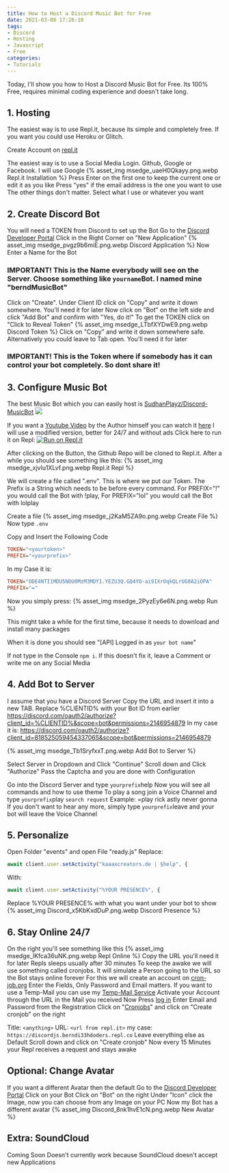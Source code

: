 ```yaml
---
title: How to Host a Discord Music Bot for Free
date: 2021-03-08 17:26:10
tags:
- Discord
- Hosting
- Javascript
- Free
categories: 
- Tutorials
---
```

[comment]: <> (Make "PRO Section", where you can change Bot Image and stay online)

Today, I'll show you how to Host a Discord Music Bot for Free. Its 100% Free, requires minimal coding experience and doesn't take long.

## 1. Hosting

The easiest way is to use Repl.it, because its simple and completely free. If you want you could use Heroku or Glitch.

Create Account on [repl.it](https://repl.it/signup)

The easiest way is to use a Social Media Login. Github, Google or Facebook. I will use Google
{% asset_img msedge_uaeH0Qkayy.png.webp Repl.it Installation %}
Press Enter on the first one to keep the current one or edit it as you like
Press "yes" if the email address is the one you want to use
The other things don't matter. Select what I use or whatever you want

## 2. Create Discord Bot

You will need a TOKEN from Discord to set up the Bot
Go to the [Discord Developer Portal](https://discord.com/developers/applications/)
Click in the Right Corner on "New Application"
{% asset_img msedge_pvgz9b6miE.png.webp Discord Application %}
Now Enter a Name for the Bot

### IMPORTANT! This is the Name everybody will see on the Server. Choose something like `yourname`Bot. I named mine "berndMusicBot"

Click on "Create".
Under Client ID click on "Copy" and write it down somewhere. You'll need it for later
Now click on "Bot" on the left side and click "Add Bot" and confirm with "Yes, do it!"
To get the TOKEN click on "Click to Reveal Token"
{% asset_img msedge_LTbfXYDwE9.png.webp Discord Token %}
Click on "Copy" and write it down somewhere safe. Alternatively you could leave to Tab open. You'll need it for later

### IMPORTANT! This is the Token where if somebody has it can control your bot completely. So dont share it!

## 3. Configure Music Bot

The best Music Bot which you can easily host is [SudhanPlayz/Discord-MusicBot](https://github.com/SudhanPlayz/Discord-MusicBot)
![](ezgif-4-9ee9b32578c2.webp)

If you want a [Youtube Video](https://link.kaaaxcreators.de/9jo8Ha) by the Author himself you can watch it [here](https://link.kaaaxcreators.de/9jo8Ha)
I will use a modified version, better for 24/7 and without ads
Click here to run it on Repl: [![Run on Repl.it](https://repl.it/badge/github/kaaaxcreators/discordjs)](https://repl.it/github/kaaaxcreators/discordjs)

After clicking on the Button, the Github Repo will be cloned to Repl.it. After a while you should see something like this:
{% asset_img msedge_xjvlu1XLvf.png.webp Repl.it Repl %}

We will create a file called ".env". This is where we put our Token. The Prefix is a String which needs to be before every command. For PREFIX="!" you would call the Bot with !play, For PREFIX="lol" you would call the Bot with lolplay

Create a file
{% asset_img msedge_j2KaM5ZA9o.png.webp Create File %}
Now type `.env`

Copy and Insert the Following Code
```ini
TOKEN="<yourtoken>"
PREFIX="<yourprefix>"
```
In my Case it is:
```ini
TOKEN="ODE4NTI1MDU5NDU0MzM3MDY1.YEZU3Q.GQ4YO-ai9IXrOqkQLrUG0A2iOPA"
PREFIX="="
```
Now you simply press:
{% asset_img msedge_2PyzEy6e6N.png.webp Run %}

This might take a while for the first time, because it needs to download and install many packages

When it is done you should see "[API] Logged in as `your bot name`"

If not type in the Console `npm i`. If this doesn't fix it, leave a Comment or write me on any Social Media

## 4. Add Bot to Server
I assume that you have a Discord Server
Copy the URL and insert it into a new TAB. Replace %CLIENTID% with your Bot ID from earlier
https://discord.com/oauth2/authorize?client_id=%CLIENTID%&scope=bot&permissions=2146954879
In my case it is:
https://discord.com/oauth2/authorize?client_id=818525059454337065&scope=bot&permissions=2146954879

{% asset_img msedge_Tb1SryfxxT.png.webp Add Bot to Server %}

Select Server in Dropdown and Click "Continue"
Scroll down and Click "Authorize"
Pass the Captcha and you are done with Configuration

Go into the Discord Server and type `yourprefix`help
Now you will see all commands and how to use theme
To play a song join a Voice Channel and type `yourprefix`play `search request`
Example: =play rick astly never gonna
If you don't want to hear any more, simply type `yourprefix`leave and your bot will leave the Voice Channel

## 5. Personalize
Open Folder "events" and open File "ready.js"
Replace:
```javascript
await client.user.setActivity("kaaaxcreators.de | §help", {
```
With:
```javascript
await client.user.setActivity("%YOUR PRESENCE%", {
```
Replace %YOUR PRESENCE% with what you want under your bot to show
{% asset_img Discord_x5KbKxdDuP.png.webp Discord Presence %}

## 6. Stay Online 24/7
On the right you'll see something like this
{% asset_img msedge_lKfca36uNK.png.webp Repl Online %}
Copy the URL you'll need it for later
Repls sleeps usually after 30 minutes
To keep the awake we will use something called cronjobs. It will simulate a Person going to the URL so the Bot stays online forever
For this we will create an account on [cron-job.org](https://cron-job.org/en/signup/)
Enter the Fields, Only Password and Email matters.
If you want to use a Temp-Mail you can use my [Temp-Mail Service](https://emailfake.com/kaaaxcreators.tk)
Activate your Account through the URL in the Mail you received
Now Press [log in](https://cron-job.org/en/members/)
Enter Email and Password from the Registration
Click on "[Cronjobs](https://cron-job.org/en/members/jobs/)" and click on "Create cronjob" on the right

Title: `<anything>`
URL: `<url from repl.it>` my case: `https://discordjs.berndi33hdoders.repl.co`
Leave everything else as Default
Scroll down and click on "Create cronjob"
Now every 15 Minutes your Repl receives a request and stays awake

## Optional: Change Avatar

If you want a different Avatar then the default
Go to the [Discord Developer Portal](https://discord.com/developers/applications)
Click on your Bot
Click on "Bot" on the right
Under "Icon" click the Image, now you can choose from any Image on your PC
Now my Bot has a different avatar
{% asset_img Discord_8nk1hvE1cN.png.webp New Avatar %}

## Extra: SoundCloud
Coming Soon
Doesn't currently work because SoundCloud doesn't accept new Applications